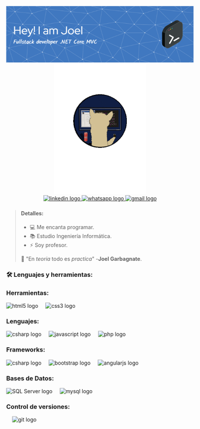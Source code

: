 
<div align="center" style="width: 100%;">
  <img src="./github-header-image.png" alt="Header" />
</div>
<div align="center">
   <img src="./giphy.gif" height="350" alt="gmail logo"/>
</div>
<div align="center">
  <a href="https://www.linkedin.com/in/joel-garbagnate-platini/" target="_blank">
    <img src="https://img.shields.io/static/v1?message=LinkedIn&logo=linkedin&label=&color=0077B5&logoColor=white&labelColor=&style=for-the-badge" height="30" alt="linkedin logo"  />
  </a>
  <a href="https://api.whatsapp.com/send?phone=543424276286" target="_blank">
    <img src="https://img.shields.io/static/v1?message=Whatsapp&logo=whatsapp&label=&color=25D366&logoColor=white&labelColor=&style=for-the-badge" height="30" alt="whatsapp logo"  />
  </a>
  <a href="mailto:joeplatiniuni16@gmail.com" target="_blank">
    <img src="https://img.shields.io/static/v1?message=Gmail&logo=gmail&label=&color=D14836&logoColor=white&labelColor=&style=for-the-badge" height="30" alt="gmail logo"  />
  </a>
</div>

###

> #### <strong>Detalles:</strong>
>
> - 💻 Me encanta programar.
> - 📚 Estudio Ingeniería Informática.
> - ⚡ Soy profesor.
>
> 🫨 "En *teoria* todo es *practica*" -**Joel Garbagnate**.

<h3 align="left">🛠 Lenguajes y herramientas:</h3>

###

<div align="left">
  <h3 align="left"><strong>Herramientas:</strong></h3>
  <img src="https://cdn.jsdelivr.net/gh/devicons/devicon/icons/html5/html5-original.svg" height="40" alt="html5 logo"  />
  <img width="12" />
  <img src="https://cdn.jsdelivr.net/gh/devicons/devicon/icons/css3/css3-original.svg" height="40" alt="css3 logo"  />
  <h3 align="left"><strong>Lenguajes:</strong></h3>
  <img src="https://cdn.jsdelivr.net/gh/devicons/devicon/icons/csharp/csharp-original.svg" height="40" alt="csharp logo"  />
  <img width="12" />
  <img src="https://cdn.jsdelivr.net/gh/devicons/devicon/icons/javascript/javascript-original.svg" height="40" alt="javascript logo"  />
  <img width="12" />
  <img src="https://cdn.jsdelivr.net/gh/devicons/devicon/icons/php/php-original.svg" height="40" alt="php logo"  />
  <img width="12" />
  <h3 align="left"><strong>Frameworks:</strong></h3>
  <img src="https://avatars.githubusercontent.com/u/9141961?s=200&v=4" height="40" alt="csharp logo"  />
  <img width="12" />
  <img src="https://cdn.jsdelivr.net/gh/devicons/devicon/icons/bootstrap/bootstrap-original.svg" height="40" alt="bootstrap logo"  />
  <img width="12" />
  <img src="https://cdn.jsdelivr.net/gh/devicons/devicon/icons/angularjs/angularjs-original.svg" height="40" alt="angularjs logo"  />
  <h3 align="left"><strong>Bases de Datos:</strong></h3>
  <img src="https://cdn.jsdelivr.net/npm/simple-icons@5.11/icons/microsoftsqlserver.svg" height="40" alt="SQL Server logo" />
  <img width="12" />
  <img src="https://cdn.jsdelivr.net/gh/devicons/devicon/icons/mysql/mysql-original.svg" height="40" alt="mysql logo"  />
  <h3 align="left"><strong>Control de versiones:</strong></h3>
  <img width="12" />
  <img src="https://cdn.jsdelivr.net/gh/devicons/devicon/icons/git/git-original.svg" height="40" alt="git logo"  />
</div>

###
